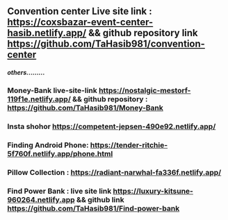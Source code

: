 ## Convention center Live site link : https://coxsbazar-event-center-hasib.netlify.app/ && github repository link https://github.com/TaHasib981/convention-center

##### others.........
### Money-Bank live-site-link https://nostalgic-mestorf-119f1e.netlify.app/ && github repository : https://github.com/TaHasib981/Money-Bank
### Insta shohor https://competent-jepsen-490e92.netlify.app/
### Finding Android Phone: https://tender-ritchie-5f760f.netlify.app/phone.html
### Pillow Collection :  https://radiant-narwhal-fa336f.netlify.app/
### Find Power Bank : live site link https://luxury-kitsune-960264.netlify.app && github link https://github.com/TaHasib981/Find-power-bank
